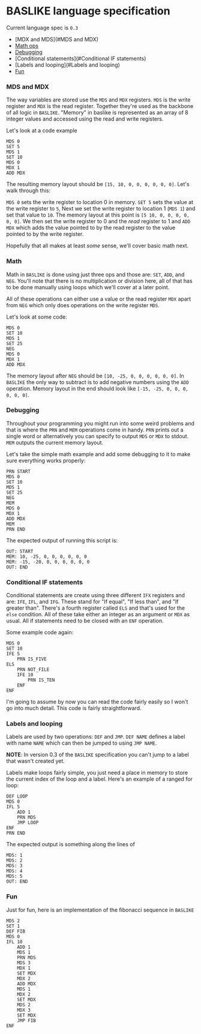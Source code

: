 # BASLIKE language specification
Current language spec is `0.3`

- [MDX and MDS](#MDS and MDX)
- [Math ops](#Math)
- [Debugging](#Debugging)
- [Conditional statements](#Conditional IF statements)
- [Labels and looping](#Labels and looping)
- [Fun](#Fun)

### MDS and MDX
The way variables are stored use the `MDS` and `MDX` registers. `MDS` is the write register and `MDX` is the read register. Together they're used as the backbone of all logic in `BASLIKE`. "Memory" in baslike is represented as an array of 8 integer values and accessed using the read and write registers.

Let's look at a code example
```
MDS 0
SET 5
MDS 1
SET 10
MDS 0
MDX 1
ADD MDX
```
The resulting memory layout should be `[15, 10, 0, 0, 0, 0, 0, 0]`.
Let's walk through this:

`MDS 0` sets the write register to location 0 in memory. `SET 5` sets the value at the write register to `5`, Next we set the write register to location 1 (`MDS 1`) and set that value to `10`. The memory layout at this point is `[5 10, 0, 0, 0, 0, 0, 0]`. We then set the write register to 0 and the *read* register to 1 and `ADD MDX` which adds the value pointed to by the read register to the value pointed to by the write register.

Hopefully that all makes at least *some* sense, we'll cover basic math next.

### Math
Math in `BASLIKE` is done using just three ops and those are: `SET`, `ADD`, and `NEG`. You'll note that there is no multiplication or division here, all of that has to be done manually using loops which we'll cover at a later point.

All of these operations can either use a value or the read register `MDX` apart from `NEG` which only does operations on the write register `MDS`.

Let's look at some code:
```
MDS 0
SET 10
MDS 1
SET 25
NEG
MDS 0
MDX 1
ADD MDX
```
The memory layout after `NEG` should be `[10, -25, 0, 0, 0, 0, 0, 0]`. In `BASLIKE` the only way to subtract is to add negative numbers using the `ADD` operation. Memory layout in the end should look like `[-15, -25, 0, 0, 0, 0, 0, 0]`.

### Debugging
Throughout your programming you might run into some weird problems and that is where the `PRN` and `MEM` operations come in handy. `PRN` prints out a single word or alternatively you can specify to output `MDS` or `MDX` to stdout. `MEM` outputs the current memory layout.

Let's take the simple math example and add some debugging to it to make sure everything works properly:
```
PRN START
MDS 0
SET 10
MDS 1
SET 25
NEG
MEM
MDS 0
MDX 1
ADD MDX
MEM
PRN END
```
The expected output of running this script is:
```
OUT: START
MEM: 10, -25, 0, 0, 0, 0, 0, 0
MEM: -15, -20, 0, 0, 0, 0, 0, 0
OUT: END
```

### Conditional IF statements
Conditional statements are create using three different `IFX` registers and are: `IFE`, `IFL`, and `IFG`. These stand for "If equal", "If less than", and "If greater than". There's a fourth register called `ELS` and that's used for the `else` condition. All of these take either an integer as an argument or `MDX` as usual. All if statements need to be closed with an `ENF` operation.

Some example code again:
```
MDS 0
SET 10
IFE 5
    PRN IS_FIVE
ELS
    PRN NOT_FILE
    IFE 10
        PRN IS_TEN
    ENF
ENF
```
I'm going to assume by now you can read the code fairly easily so I won't go into much detail. This code is fairly straightforward.

### Labels and looping
Labels are used by two operations: `DEF` and `JMP`. `DEF NAME` defines a label with name `NAME` which can then be jumped to using `JMP NAME`.

**NOTE**: In version 0.3 of the `BASLIKE` specification you can't jump to a label that wasn't created yet.

Labels make loops fairly simple, you just need a place in memory to store the current index of the loop and a label. Here's an example of a ranged for loop:
```
DEF LOOP
MDS 0
IFL 5
    ADD 1
    PRN MDS
    JMP LOOP
ENF
PRN END
```
The expected output is something along the lines of
```
MDS: 1
MDS: 2
MDS: 3
MDS: 4
MDS: 5
OUT: END
```

### Fun
Just for fun, here is an implementation of the fibonacci sequence in `BASLIKE`
```
MDS 2
SET 1
DEF FIB
MDS 0
IFL 10
    ADD 1
    MDS 1
    PRN MDS
    MDS 3
    MDX 1
    SET MDX
    MDX 2
    ADD MDX
    MDS 1
    MDX 2
    SET MDX
    MDS 2
    MDX 3
    SET MDX
    JMP FIB
ENF
```
